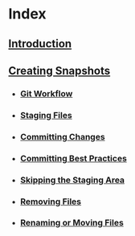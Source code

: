 # Index

## [Introduction](MarkdownFiles/Introduction.md)

## [Creating Snapshots](MarkdownFiles/Creating%20Snapshots.md)
- ### [Git Workflow](MarkdownFiles/Git%20Workflow)
- ### [Staging Files](MarkdownFiles/Staging%20Files)
- ### [Committing Changes](MarkdownFiles/Committing%20Changes)
- ### [Committing Best Practices](MarkdownFiles/Committing%20Best%20Practices)
- ### [Skipping the Staging Area](MarkdownFiles/Skipping%20the%20Staging%20Area)
- ### [Removing Files](MarkdownFiles/Removing%20Files)
- ### [Renaming or Moving Files](MarkdownFiles/Renaming%20Or%20Moving%20Files)
